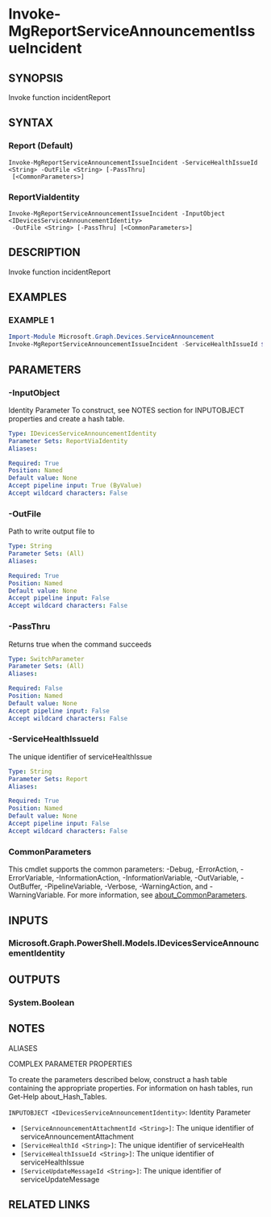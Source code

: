 ﻿---
external help file: Microsoft.Graph.Devices.ServiceAnnouncement-help.xml
Module Name: Microsoft.Graph.Devices.ServiceAnnouncement
online version: https://learn.microsoft.com/powershell/module/microsoft.graph.devices.serviceannouncement/invoke-mgreportserviceannouncementissueincident
schema: 2.0.0
---

# Invoke-MgReportServiceAnnouncementIssueIncident

## SYNOPSIS
Invoke function incidentReport

## SYNTAX

### Report (Default)
```
Invoke-MgReportServiceAnnouncementIssueIncident -ServiceHealthIssueId <String> -OutFile <String> [-PassThru]
 [<CommonParameters>]
```

### ReportViaIdentity
```
Invoke-MgReportServiceAnnouncementIssueIncident -InputObject <IDevicesServiceAnnouncementIdentity>
 -OutFile <String> [-PassThru] [<CommonParameters>]
```

## DESCRIPTION
Invoke function incidentReport

## EXAMPLES

### EXAMPLE 1
```powershell
Import-Module Microsoft.Graph.Devices.ServiceAnnouncement
Invoke-MgReportServiceAnnouncementIssueIncident -ServiceHealthIssueId $serviceHealthIssueId
```

## PARAMETERS

### -InputObject
Identity Parameter
To construct, see NOTES section for INPUTOBJECT properties and create a hash table.

```yaml
Type: IDevicesServiceAnnouncementIdentity
Parameter Sets: ReportViaIdentity
Aliases:

Required: True
Position: Named
Default value: None
Accept pipeline input: True (ByValue)
Accept wildcard characters: False
```

### -OutFile
Path to write output file to

```yaml
Type: String
Parameter Sets: (All)
Aliases:

Required: True
Position: Named
Default value: None
Accept pipeline input: False
Accept wildcard characters: False
```

### -PassThru
Returns true when the command succeeds

```yaml
Type: SwitchParameter
Parameter Sets: (All)
Aliases:

Required: False
Position: Named
Default value: None
Accept pipeline input: False
Accept wildcard characters: False
```

### -ServiceHealthIssueId
The unique identifier of serviceHealthIssue

```yaml
Type: String
Parameter Sets: Report
Aliases:

Required: True
Position: Named
Default value: None
Accept pipeline input: False
Accept wildcard characters: False
```

### CommonParameters
This cmdlet supports the common parameters: -Debug, -ErrorAction, -ErrorVariable, -InformationAction, -InformationVariable, -OutVariable, -OutBuffer, -PipelineVariable, -Verbose, -WarningAction, and -WarningVariable. For more information, see [about_CommonParameters](http://go.microsoft.com/fwlink/?LinkID=113216).

## INPUTS

### Microsoft.Graph.PowerShell.Models.IDevicesServiceAnnouncementIdentity
## OUTPUTS

### System.Boolean
## NOTES

ALIASES

COMPLEX PARAMETER PROPERTIES

To create the parameters described below, construct a hash table containing the appropriate properties. For information on hash tables, run Get-Help about_Hash_Tables.


`INPUTOBJECT <IDevicesServiceAnnouncementIdentity>`: Identity Parameter
  - `[ServiceAnnouncementAttachmentId <String>]`: The unique identifier of serviceAnnouncementAttachment
  - `[ServiceHealthId <String>]`: The unique identifier of serviceHealth
  - `[ServiceHealthIssueId <String>]`: The unique identifier of serviceHealthIssue
  - `[ServiceUpdateMessageId <String>]`: The unique identifier of serviceUpdateMessage

## RELATED LINKS
